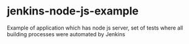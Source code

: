 # jenkins-node-js-example
Example of application which has node js server, set of tests where all  building processes were automated by Jenkins
